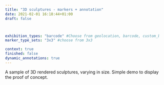 ```yaml
---
title: "3D sculptures - markers + annotation"
date: 2021-02-01 16:18:44+01:00
draft: false



exhibition_types: "barcode" #Choose from geolocation, barcode, custom_barcode, picture
marker_type_sets: "3x3" #choose from 3x3

context: true
finished: false
dynamic_annotations: true
---
```


A sample of 3D rendered sculptures, varying in size. Simple demo to display the proof of concept.
